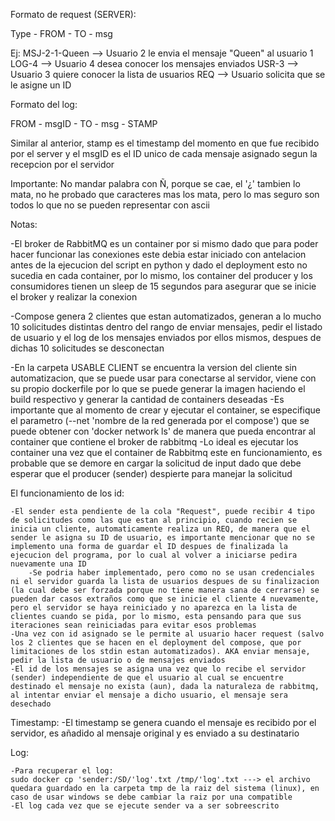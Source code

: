 Formato de request (SERVER):


Type - FROM - TO - msg

Ej: MSJ-2-1-Queen  --> Usuario 2 le envia el mensaje "Queen" al usuario 1
	LOG-4			 --> Usuario 4 desea conocer los mensajes enviados
	USR-3			 --> Usuario 3 quiere conocer la lista de usuarios
	REQ              --> Usuario solicita que se le asigne un ID

Formato del log:

FROM - msgID -  TO - msg - STAMP

Similar al anterior, stamp es el timestamp del momento en que fue recibido por el server y el msgID es el ID unico de cada mensaje asignado segun la recepcion por el servidor

Importante:
No mandar palabra con Ñ, porque se cae, el '¿' tambien lo mata, no he probado que caracteres mas los mata, pero lo mas seguro son todos lo que no se pueden representar con ascii


Notas:

-El broker de RabbitMQ es un container por si mismo dado que para poder hacer funcionar las conexiones este debia estar iniciado con antelacion antes de la ejecucion del script en python y dado el deployment esto no sucedia en cada container, por lo mismo, los container del producer y los consumidores tienen un sleep de 15 segundos para asegurar que se inicie el broker y realizar la conexion

-Compose genera 2 clientes que estan automatizados, generan a lo mucho 10 solicitudes distintas dentro del rango de enviar mensajes, pedir el listado de usuario y el log de los mensajes enviados por ellos mismos, despues de dichas 10 solicitudes se desconectan

-En la carpeta USABLE CLIENT se encuentra la version del cliente sin automatizacion, que se puede usar para conectarse al servidor, viene con su propio dockerfile por lo que se puede generar la imagen haciendo el build respectivo y generar la cantidad de containers deseadas
	-Es importante que al momento de crear y ejecutar el container, se especifique el parametro (--net 'nombre de la red generada por el compose') que se puede obtener con 'docker network ls' de manera que pueda encontrar al container que contiene el broker de rabbitmq
	-Lo ideal es ejecutar los container una vez que el container de Rabbitmq este en funcionamiento, es probable que se demore en cargar la solicitud de input dado que debe esperar que el producer (sender) despierte para manejar la solicitud

El funcionamiento de los id:
	
	-El sender esta pendiente de la cola "Request", puede recibir 4 tipo de solicitudes como las que estan al principio, cuando recien se inicia un cliente, automaticamente realiza un REQ, de manera que el sender le asigna su ID de usuario, es importante mencionar que no se implemento una forma de guardar el ID despues de finalizada la ejecucion del programa, por lo cual al volver a iniciarse pedira nuevamente una ID
		-Se podria haber implementado, pero como no se usan credenciales ni el servidor guarda la lista de usuarios despues de su finalizacion (la cual debe ser forzada porque no tiene manera sana de cerrarse) se pueden dar casos extraños como que se inicie el cliente 4 nuevamente, pero el servidor se haya reiniciado y no aparezca en la lista de clientes cuando se pida, por lo mismo, esta pensando para que sus iteraciones sean reiniciadas para evitar esos problemas
	-Una vez con id asignado se le permite al usuario hacer request (salvo los 2 clientes que se hacen en el deployment del compose, que por limitaciones de los stdin estan automatizados). AKA enviar mensaje, pedir la lista de usuario o de mensajes enviados
	-El id de los mensajes se asigna una vez que lo recibe el servidor (sender) independiente de que el usuario al cual se encuentre destinado el mensaje no exista (aun), dada la naturaleza de rabbitmq, al intentar enviar el mensaje a dicho usuario, el mensaje sera desechado
Timestamp:
	-El timestamp se genera cuando el mensaje es recibido por el servidor, es añadido al mensaje original y es enviado a su destinatario

Log:

	-Para recuperar el log:
	sudo docker cp 'sender:/SD/'log'.txt /tmp/'log'.txt ---> el archivo quedara guardado en la carpeta tmp de la raiz del sistema (linux), en caso de usar windows se debe cambiar la raiz por una compatible
	-El log cada vez que se ejecute sender va a ser sobreescrito